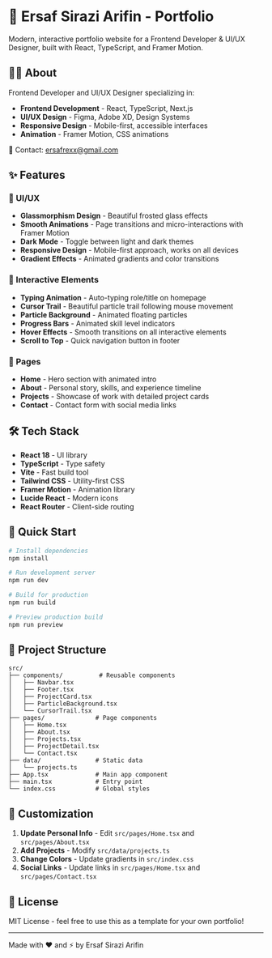 # 🚀 Ersaf Sirazi Arifin - Portfolio

Modern, interactive portfolio website for a Frontend Developer & UI/UX Designer, built with React, TypeScript, and Framer Motion.

## 👨‍💻 About

Frontend Developer and UI/UX Designer specializing in:
- **Frontend Development** - React, TypeScript, Next.js
- **UI/UX Design** - Figma, Adobe XD, Design Systems
- **Responsive Design** - Mobile-first, accessible interfaces
- **Animation** - Framer Motion, CSS animations

📧 Contact: ersafrexx@gmail.com

## ✨ Features

### 🎨 UI/UX
- **Glassmorphism Design** - Beautiful frosted glass effects
- **Smooth Animations** - Page transitions and micro-interactions with Framer Motion
- **Dark Mode** - Toggle between light and dark themes
- **Responsive Design** - Mobile-first approach, works on all devices
- **Gradient Effects** - Animated gradients and color transitions

### 🎯 Interactive Elements
- **Typing Animation** - Auto-typing role/title on homepage
- **Cursor Trail** - Beautiful particle trail following mouse movement
- **Particle Background** - Animated floating particles
- **Progress Bars** - Animated skill level indicators
- **Hover Effects** - Smooth transitions on all interactive elements
- **Scroll to Top** - Quick navigation button in footer

### 📄 Pages
- **Home** - Hero section with animated intro
- **About** - Personal story, skills, and experience timeline
- **Projects** - Showcase of work with detailed project cards
- **Contact** - Contact form with social media links

## 🛠️ Tech Stack

- **React 18** - UI library
- **TypeScript** - Type safety
- **Vite** - Fast build tool
- **Tailwind CSS** - Utility-first CSS
- **Framer Motion** - Animation library
- **Lucide React** - Modern icons
- **React Router** - Client-side routing

## 🚀 Quick Start

```powershell
# Install dependencies
npm install

# Run development server
npm run dev

# Build for production
npm run build

# Preview production build
npm run preview
```

## 📂 Project Structure

```
src/
├── components/          # Reusable components
│   ├── Navbar.tsx
│   ├── Footer.tsx
│   ├── ProjectCard.tsx
│   ├── ParticleBackground.tsx
│   └── CursorTrail.tsx
├── pages/              # Page components
│   ├── Home.tsx
│   ├── About.tsx
│   ├── Projects.tsx
│   ├── ProjectDetail.tsx
│   └── Contact.tsx
├── data/               # Static data
│   └── projects.ts
├── App.tsx             # Main app component
├── main.tsx            # Entry point
└── index.css           # Global styles
```

## 🎨 Customization

1. **Update Personal Info** - Edit `src/pages/Home.tsx` and `src/pages/About.tsx`
2. **Add Projects** - Modify `src/data/projects.ts`
3. **Change Colors** - Update gradients in `src/index.css`
4. **Social Links** - Update links in `src/pages/Home.tsx` and `src/pages/Contact.tsx`

## 📝 License

MIT License - feel free to use this as a template for your own portfolio!

---

Made with ❤️ and ⚡ by Ersaf Sirazi Arifin
